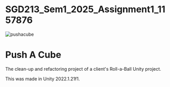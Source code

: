 # SGD213_Sem1_2025_Assignment1_1157876
![pushacube](https://github.com/user-attachments/assets/02ce69b8-d210-4086-b9d5-bffed7759418)
# Push A Cube
The clean-up and refactoring project of a client's Roll-a-Ball Unity project.

This was made in Unity 2022.1.21f1.
